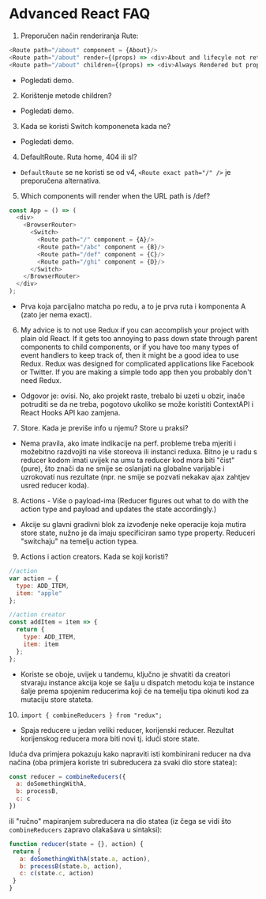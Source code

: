 # Advanced React FAQ

1. Preporučen način renderiranja Rute:

```JavaScript
<Route path="/about" component = {About}/>
<Route path="/about" render={(props) => <div>About and lifecyle not retriggered</div>}/>
<Route path="/about" children={(props) => <div>Always Rendered but props.match maybe null</div>}/>
```

- Pogledati demo.

2. Korištenje metode children?

- Pogledati demo.

3. Kada se koristi Switch komponeneta kada ne?

- Pogledati demo.

4. DefaultRoute. Ruta home, 404 ili sl?

- `DefaultRoute` se ne koristi se od v4, `<Route exact path="/" />` je preporučena alternativa.

5. Which components will render when the URL path is /def?

```JavaScript
const App = () => (
  <div>
    <BrowserRouter>
      <Switch>
        <Route path="/" component = {A}/>
        <Route path="/abc" component = {B}/>
        <Route path="/def" component = {C}/>
        <Route path="/ghi" component = {D}/>
      </Switch>
    </BrowserRouter>
  </div>
);
```

- Prva koja parcijalno matcha po redu, a to je prva ruta i komponenta A (zato jer nema exact).

6. My advice is to not use Redux if you can accomplish your project with plain old React. If it gets too annoying to pass down state through parent components to child components, or if you have too many types of event handlers to keep track of, then it might be a good idea to use Redux. Redux was designed for complicated applications like Facebook or Twitter. If you are making a simple todo app then you probably don't need Redux.

- Odgovor je: ovisi. No, ako projekt raste, trebalo bi uzeti u obzir, inače potruditi se da ne treba, pogotovo ukoliko se može koristiti ContextAPI i React Hooks API kao zamjena.


7. Store. Kada je previše info u njemu? Store u praksi?

- Nema pravila, ako imate indikacije na perf. probleme treba mjeriti i možebitno razdvojiti na više storeova ili instanci reduxa. Bitno je u radu s reducer kodom imati uvijek na umu ta reducer kod mora biti "čist" (pure), što znači da ne smije se oslanjati na globalne varijable i uzrokovati nus rezultate (npr. ne smije se pozvati nekakav ajax zahtjev usred reducer koda).

8. Actions - Više o payload-ima (Reducer figures out what to do with the action type and payload and updates the state accordingly.)

- Akcije su glavni gradivni blok za izvođenje neke operacije koja mutira store state, nužno je da imaju specificiran samo type property. Reduceri "switchaju" na temelju action typea.

9. Actions i action creators. Kada se koji koristi?

```JavaScript
//action
var action = {
  type: ADD_ITEM,
  item: "apple"
};

//action creator
const addItem = item => {
  return {
    type: ADD_ITEM,
    item: item
  };
};
```

- Koriste se oboje, uvijek u tandemu, ključno je shvatiti da creatori stvaraju instance akcija koje se šalju u dispatch metodu koja te instance šalje prema spojenim reducerima koji će na temelju tipa okinuti kod za mutaciju store stateta.

10. `import { combineReducers } from "redux";`

- Spaja reducere u jedan veliki reducer, korijenski reducer. Rezultat korijenskog reducera mora biti novi tj. idući store state.

Iduća dva primjera pokazuju kako napraviti isti kombinirani reducer na dva načina (oba primjera koriste tri subreducera za svaki dio store statea):

```JavaScript
const reducer = combineReducers({
  a: doSomethingWithA,
  b: processB,
  c: c
})
```

 ili "ručno" mapiranjem subreducera na dio statea (iz čega se vidi što `combineReducers` zapravo olakašava u sintaksi):

 ```JavaScript
 function reducer(state = {}, action) {
  return {
    a: doSomethingWithA(state.a, action),
    b: processB(state.b, action),
    c: c(state.c, action)
  }
}
 ```